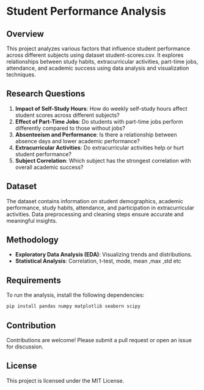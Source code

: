 # Student Performance Analysis

## Overview
This project analyzes various factors that influence student performance across different subjects using dataset student-scores.csv. It explores relationships between study habits, extracurricular activities, part-time jobs, attendance, and academic success using data analysis and visualization techniques.

## Research Questions
1. **Impact of Self-Study Hours**: How do weekly self-study hours affect student scores across different subjects?
2. **Effect of Part-Time Jobs**: Do students with part-time jobs perform differently compared to those without jobs?
3. **Absenteeism and Performance**: Is there a relationship between absence days and lower academic performance?
4. **Extracurricular Activities**: Do extracurricular activities help or hurt student performance?
5. **Subject Correlation**: Which subject has the strongest correlation with overall academic success?

## Dataset
The dataset contains information on student demographics, academic performance, study habits, attendance, and participation in extracurricular activities. Data preprocessing and cleaning steps ensure accurate and meaningful insights.

## Methodology
- **Exploratory Data Analysis (EDA)**: Visualizing trends and distributions.
- **Statistical Analysis**: Correlation, t-test, mode, mean ,max ,std etc
## Requirements
To run the analysis, install the following dependencies:
```bash
pip install pandas numpy matplotlib seaborn scipy
```
## Contribution
Contributions are welcome! Please submit a pull request or open an issue for discussion.

## License
This project is licensed under the MIT License.

